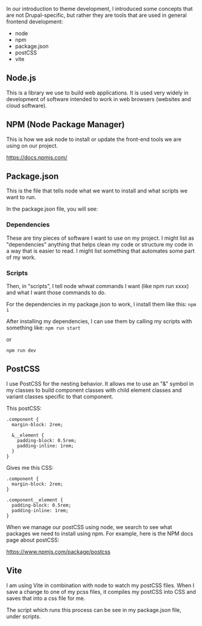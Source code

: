 

In our introduction to theme development, I introduced some concepts that are not Drupal-specific, but rather they are tools that are used in general frontend development:

- node
- npm
- package.json
- postCSS
- vite

## Node.js
This is a library we use to build web applications. It is used very widely in development of software intended to work in web browsers (websites and cloud software).

## NPM (Node Package Manager)
This is how we ask node to install or update the front-end tools we are using on our project.

https://docs.npmjs.com/
## Package.json
This is the file that tells node what we want to install and what scripts we want to run.

In the package.json file, you will see:
### Dependencies
These are tiny pieces of software I want to use on my project. I might list as "dependencies" anything that helps clean my code or structure my code in a way that is easier to read. I might list something that automates some part of my work. 
### Scripts
Then, in "scripts", I tell node whwat commands I want (like npm run xxxx) and what I want those commands to do. 

For the dependencies in my package.json to work, I install them like this:
`npm i`

After installing my dependencies, I can use them by  calling my scripts with something like:
`npm run start`

or 

`npm run dev`

## PostCSS
I use PostCSS for the nesting behavior. It allows me to use an "&" symbol in my classes to build component classes with child element classes and variant classes specific to that component.

This postCSS:

```
.component {
  margin-block: 2rem;
  
  &__element {
    padding-block: 0.5rem;
    padding-inline: 1rem;
  }
}
```

Gives me this CSS:

```
.component {
  margin-block: 2rem;
}

.component__element {
  padding-block: 0.5rem;
  padding-inline: 1rem;
}
```

When we manage our postCSS using node, we search to see what packages we need to install using npm. For example, here is the NPM docs page about postCSS:

https://www.npmjs.com/package/postcss

## Vite
I am using Vite in combination with node to watch my postCSS files. When I save a change to one of my pcss files, it compiles my postCSS into CSS and saves that into a css file for me.

The script which runs this process can be see in my package.json file, under scripts.